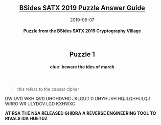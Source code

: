 <article markdown="1">

<header markdown="1">
  
# [BSides SATX 2019 Puzzle Answer Guide](bsides2019.md)

<time class="pubdate" datetime="2019-06-07">2019-06-07</time>

#### Puzzle from the BSides SATX 2019 Cryptography Village

</header>

</article>

<article markdown="1">

<header markdown="1">

# Puzzle 1

#### clue: beware the ides of march

</header>

> this refers to the caesar cipher

DW UVD WKH QVD UHOHDVHG JKLGUD D UHYHUVH HQJLQHHULQJ WRRO WR ULYDOV LGD KXHWXC

__AT RSA THE NSA RELEASED GHIDRA A REVERSE ENGINEERING TOOL TO RIVALS IDA HUETUZ__

</article>
